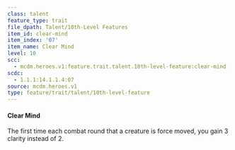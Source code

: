 ```yaml
---
class: talent
feature_type: trait
file_dpath: Talent/10th-Level Features
item_id: clear-mind
item_index: '07'
item_name: Clear Mind
level: 10
scc:
  - mcdm.heroes.v1:feature.trait.talent.10th-level-feature:clear-mind
scdc:
  - 1.1.1:14.1.1.4:07
source: mcdm.heroes.v1
type: feature/trait/talent/10th-level-feature
---
```


#### Clear Mind

The first time each combat round that a creature is force moved, you gain 3 clarity instead of 2.
